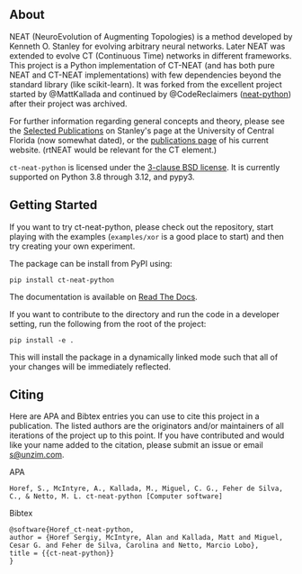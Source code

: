 <!-- [![Build Status](https://app.travis-ci.com/CodeReclaimers/neat-python.svg?branch=master)](https://app.travis-ci.com/github/CodeReclaimers/neat-python)
[![Coverage Status](https://coveralls.io/repos/CodeReclaimers/neat-python/badge.svg?branch=master&service=github)](https://coveralls.io/github/CodeReclaimers/neat-python?branch=master)
[![Downloads](https://static.pepy.tech/personalized-badge/neat-python?period=total&units=international_system&left_color=grey&right_color=blue&left_text=Downloads)](https://pepy.tech/project/neat-python) -->

## About ##

NEAT (NeuroEvolution of Augmenting Topologies) is a method developed by Kenneth O. Stanley for evolving arbitrary neural
networks. Later NEAT was extended to evolve CT (Continuous Time) networks in different frameworks.
This project is a Python implementation of CT-NEAT (and has both pure NEAT and CT-NEAT implementations) with few dependencies beyond the standard library (like scikit-learn). It was
forked from the excellent project started by @MattKallada and continued by @CodeReclaimers ([neat-python](https://github.com/CodeReclaimers/neat-python?tab=readme-ov-file)) after their project was archived.

For further information regarding general concepts and theory, please see the 
[Selected Publications](http://www.cs.ucf.edu/~kstanley/#publications) on Stanley's page at the University of Central 
Florida (now somewhat dated), or the [publications page](https://www.kenstanley.net/papers) of his current website. (rtNEAT would be relevant for the CT element.)

`ct-neat-python` is licensed under the [3-clause BSD license](https://opensource.org/licenses/BSD-3-Clause).  It is
currently supported on Python 3.8 through 3.12, and pypy3.

## Getting Started ##
If you want to try ct-neat-python, please check out the repository, start playing with the examples (`examples/xor` is
a good place to start) and then try creating your own experiment.

The package can be install from PyPI using:
```
pip install ct-neat-python
```

The documentation is available on [Read The Docs](https://ct-neat-python.readthedocs.io).

If you want to contribute to the directory and run the code in a developer setting, run the following from the root of the project:
```
pip install -e .
```
This will install the package in a dynamically linked mode such that all of your changes will be immediately reflected.

## Citing ##

Here are APA and Bibtex entries you can use to cite this project in a publication. The listed authors are the originators
and/or maintainers of all iterations of the project up to this point.  If you have contributed and would like your name added 
to the citation, please submit an issue or email s@unzim.com.

APA
```
Horef, S., McIntyre, A., Kallada, M., Miguel, C. G., Feher de Silva, C., & Netto, M. L. ct-neat-python [Computer software]
```

Bibtex
```
@software{Horef_ct-neat-python,
author = {Horef Sergiy, McIntyre, Alan and Kallada, Matt and Miguel, Cesar G. and Feher de Silva, Carolina and Netto, Marcio Lobo},
title = {{ct-neat-python}}
}
```

<!-- ## Thank you! ##
Many thanks to the folks who have [cited this repository](https://scholar.google.com/scholar?start=0&hl=en&as_sdt=5,34&sciodt=0,34&cites=15315010889003730796&scipsc=) in their own work.  -->
